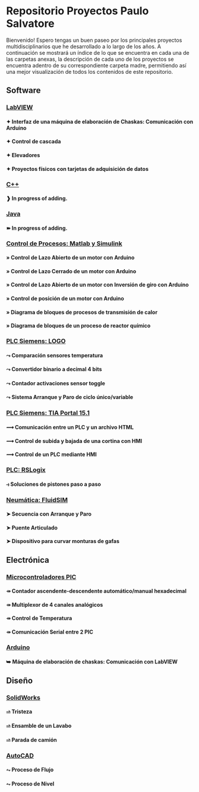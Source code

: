 # Repositorio Proyectos Paulo Salvatore
Bienvenido!
Espero tengas un buen paseo por los principales proyectos multidisciplinarios que he desarrollado a lo largo de los años.
A continuación se mostrará un índice de lo que se encuentra en cada una de las carpetas anexas, la descripción de cada uno de los proyectos se encuentra adentro de su correspondiente carpeta madre, permitiendo así una mejor visualización de todos los contenidos de este repositorio.

## Software

### [LabVIEW](/Software/LabVIEW/)

#### ✦ Interfaz de una máquina de elaboración de Chaskas: Comunicación con Arduino
#### ✦ Control de cascada
#### ✦ Elevadores
#### ✦ Proyectos físicos con tarjetas de adquisición de datos

### [C++](/Software/C%2B%2B/)

#### ❱ In progress of adding.

### [Java](/Software/Java/)

#### ➽ In progress of adding.

### [Control de Procesos: Matlab y Simulink](/Software/Matlab_%26_Simulink/)

#### » Control de Lazo Abierto de un motor con Arduino
#### » Control de Lazo Cerrado de un motor con Arduino
#### » Control de Lazo Abierto de un motor con Inversión de giro con Arduino
#### » Control de posición de un motor con Arduino
#### » Diagrama de bloques de procesos de transmisión de calor
#### » Diagrama de bloques de un proceso de reactor químico

### [PLC Siemens: LOGO](/Software/Siemens_LOGO/)

#### ⤳ Comparación sensores temperatura
#### ⤳ Convertidor binario a decimal 4 bits
#### ⤳ Contador activaciones sensor toggle
#### ⤳ Sistema Arranque y Paro de ciclo único/variable

### [PLC Siemens: TIA Portal 15.1](/Software/Siemens_TIAPortal/)

#### ⟿ Comunicación entre un PLC y un archivo HTML
#### ⟿ Control de subida y bajada de una cortina con HMI
#### ⟿ Control de un PLC mediante HMI

### [PLC: RSLogix](/Software/RSLogix/)

#### ⥽ Soluciones de pistones paso a paso


### [Neumática: FluidSIM](/Software/FluidSIM/)

#### ➤ Secuencia con Arranque y Paro
#### ➤ Puente Articulado
#### ➤ Dispositivo para curvar monturas de gafas


## Electrónica


### [Microcontroladores PIC](/Electr%C3%B3nica/Microcontroladores%20PIC/)

#### ⇸ Contador ascendente-descendente automático/manual hexadecimal
#### ⇸ Multiplexor de 4 canales analógicos
#### ⇸ Control de Temperatura
#### ⇸ Comunicación Serial entre 2 PIC

### [Arduino](/Electr%C3%B3nica/Arduino/)

#### ⮩ Máquina de elaboración de chaskas: Comunicación con LabVIEW



## Diseño

### [SolidWorks](/Dise%C3%B1o/SolidWorks/)

#### ⥬ Tristeza
#### ⥬ Ensamble de un Lavabo
#### ⥬ Parada de camión

### [AutoCAD](/Dise%C3%B1o/AutoCAD/)
#### ⥊ Proceso de Flujo
#### ⥊ Proceso de Nivel
